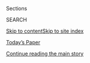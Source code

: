 <div id="app">

<div>

<div class="NYTAppHideMasthead css-1r6wvpq e1suatyy0">

<div class="section css-ui9rw0 e1suatyy2">

<div class="css-eph4ug er09x8g0">

<div class="css-6n7j50">

</div>

<span class="css-1dv1kvn">Sections</span>

<div class="css-10488qs">

<span class="css-1dv1kvn">SEARCH</span>

</div>

[Skip to content](#site-content)[Skip to site
index](#site-index)

</div>

<div class="css-10698na e1huz5gh0">

</div>

</div>

<div id="masthead-bar-one" class="section hasLinks css-15hmgas e1csuq9d3">

<div class="css-uqyvli e1csuq9d0">

</div>

<div class="css-1uqjmks e1csuq9d1">

</div>

<div class="css-9e9ivx">

[](https://myaccount.nytimes3xbfgragh.onion/auth/login?response_type=cookie&client_id=vi)

</div>

<div class="css-1bvtpon e1csuq9d2">

[Today’s Paper](https://www.nytimes3xbfgragh.onion/section/todayspaper)

</div>

</div>

</div>

</div>

<div data-aria-hidden="false">

<div id="site-content" data-role="main">

<div id="top-wrapper" class="css-15p45cc eaca97t0" type="top">

<div id="top-slug" class="css-19x0jxb eaca97t1" hidden="">

Advertisement

</div>

[Continue reading the main
story](#after-top)

<div class="ad top-wrapper" style="text-align:center;height:100%;display:block;min-height:90px">

<div id="top" class="place-ad" data-position="top" data-size-key="top">

</div>

</div>

<div id="after-top">

</div>

</div>

<div id="byline" class="section css-15h4p1b e9abtgs0">

<div class="css-1j21atc e1svk9qx1">

<div class="css-nfcc9b e1svk9qx3">

<div class="css-cnx41t">

![Portrait of Julian E.
Barnes](https://static01.graylady3jvrrxbe.onion/images/2019/12/13/reader-center/author-julian-barnes/author-julian-barnes-thumbLarge.png)

</div>

<div class="css-vl9dhg e1svk9qx5">

<div class="css-1nrhkj6 e1svk9qx6">

# Julian E. Barnes

</div>

## <span></span>

Julian E. Barnes is a national security reporter for The New York Times
covering the intelligence agencies. Before joining The Times’s
Washington bureau in 2018, he wrote about security matters for The Wall
Street Journal, based in Brussels and Washington. He has more than 17
years’ experience covering U.S. national security, the military and
related matters for the Journal, The Los Angeles Times and U.S. News &
World Report.

</div>

</div>

</div>

<div>

<div id="mid1-wrapper" class="css-1mn4oms eaca97t0" type="rank">

<div id="mid1-slug" class="css-1tag3rd eaca97t1">

Advertisement

</div>

[Continue reading the main
story](#after-mid1)

<div id="mid1" class="ad mid1-wrapper" style="text-align:center;height:100%;display:block">

</div>

<div id="after-mid1">

</div>

</div>

</div>

<div class="css-185go5a e1o5byef0">

<div class="css-15cbhtu">

  - [Latest](#stream-panel)
  - <span class="css-6n7j50">Search</span>
    <div class="control">
    <div class="label-container css-1dv1kvn">
    Search
    </div>
    <div class="css-wm4t3d">
    **<span id="clear-search-input" class="css-1dv1kvn">Clear this text
    input</span>
    </div>
    </div>
    <span class="css-1iovbfw"></span>

<div id="stream-panel" class="section css-8msx5b e1jz0cab1">

<div class="css-13mho3u">

1.  
    
    <div class="css-1cp3ece">
    
    <div class="css-1l4spti">
    
    [](/2020/09/05/us/politics/court-approves-warrantless-surveillance-rules-while-scolding-fbi.html)
    
    <div class="css-79elbk">
    
    ![](https://static01.graylady3jvrrxbe.onion/images/2020/09/06/lens/05dc-3surveillance-print/05dc-3surveillance-thumbWide.jpg?quality=75&auto=webp&disable=upscale)
    
    </div>
    
    ## Court Approves Warrantless Surveillance Rules While Scolding F.B.I.
    
    The release of a newly declassified ruling follows a separate
    decision by an appeals court that a defunct National Security Agency
    program was illegal.
    
    <div class="css-1nqbnmb ea5icrr0">
    
    By <span class="css-1n7hynb">Charlie
    Savage</span>
    
    </div>
    
    </div>
    
    <div class="css-1lc2l26 e1xfvim33">
    
    </div>
    
    </div>

2.  
    
    <div class="css-1cp3ece">
    
    <div class="css-1l4spti">
    
    [](/2020/09/05/us/politics/coronavirus-vaccine-espionage.html)
    
    <div class="css-79elbk">
    
    ![](https://static01.graylady3jvrrxbe.onion/images/2020/09/06/us/politics/06dc-virus-intel-print/merlin_172039368_ae954102-4fba-4dd0-8afd-f066baa7b919-thumbWide.jpg?quality=75&auto=webp&disable=upscale)
    
    </div>
    
    ## Race for Coronavirus Vaccine Pits Spy Against Spy
    
    The intelligence wars over vaccine research have intensified as
    China and Russia expand their efforts to steal American work at both
    research institutes and companies.
    
    <div class="css-1nqbnmb ea5icrr0">
    
    By <span class="css-1n7hynb">Julian E. Barnes <span>and</span>
    Michael
    Venutolo-Mantovani</span>
    
    </div>
    
    <div class="css-185051n">
    
    [阅读简体中文版](https://cn.nytimes3xbfgragh.onion/usa/20200907/coronavirus-vaccine-espionage/ "Read in Simplified Chinese")[閱讀繁體中文版](https://cn.nytimes3xbfgragh.onion/usa/20200907/coronavirus-vaccine-espionage/zh-hant/ "Read in Traditional Chinese")
    
    </div>
    
    </div>
    
    <div class="css-1lc2l26 e1xfvim33">
    
    </div>
    
    </div>

3.  
    
    <div class="css-1cp3ece">
    
    <div class="css-1l4spti">
    
    [](/2020/09/02/us/elections/russians-are-again-targeting-americans-with-disinformation-facebook-and-twitter-warn.html)
    
    <div class="css-79elbk">
    
    ![](https://static01.graylady3jvrrxbe.onion/images/2020/09/01/business/01facebook-russia/01facebook-russia-thumbWide.jpg?quality=75&auto=webp&disable=upscale)
    
    </div>
    
    ## Russians are again targeting Americans with disinformation, Facebook and Twitter warn.
    
    The companies said the F.B.I. had warned them that a so-called troll
    farm in St. Petersburg set up a network of fake user accounts and a
    website.
    
    <div class="css-1nqbnmb ea5icrr0">
    
    By <span class="css-1n7hynb">Sheera Frenkel <span>and</span> Julian
    E.
    Barnes</span>
    
    </div>
    
    </div>
    
    <div class="css-1lc2l26 e1xfvim33">
    
    </div>
    
    </div>

4.  
    
    <div class="css-1cp3ece">
    
    <div class="css-1l4spti">
    
    [](/2020/09/01/technology/facebook-russia-disinformation-election.html)
    
    <div class="css-79elbk">
    
    ![](https://static01.graylady3jvrrxbe.onion/images/2020/09/01/business/01facebook-russia/01facebook-russia-thumbWide.jpg?quality=75&auto=webp&disable=upscale)
    
    </div>
    
    ## Russians Again Targeting Americans With Disinformation, Facebook and Twitter Say
    
    The companies said the F.B.I. had warned them that the
    Kremlin-backed Internet Research Agency set up a network of fake
    user accounts and a website.
    
    <div class="css-1nqbnmb ea5icrr0">
    
    By <span class="css-1n7hynb">Sheera Frenkel <span>and</span> Julian
    E.
    Barnes</span>
    
    </div>
    
    </div>
    
    <div class="css-1lc2l26 e1xfvim33">
    
    </div>
    
    </div>

5.  
    
    <div class="css-1cp3ece">
    
    <div class="css-1l4spti">
    
    [](/2020/08/31/us/elections/a-shift-on-election-briefings-to-congress-could-create-an-information-gap-for-voters.html)
    
    <div class="css-79elbk">
    
    ![](https://static01.graylady3jvrrxbe.onion/images/2020/08/30/us/politics/30dc-intel/merlin_172211034_1dd03939-263b-44df-9d3d-fe8a5e757616-thumbWide.jpg?quality=75&auto=webp&disable=upscale)
    
    </div>
    
    ## A shift on election briefings to Congress could create an information gap for voters.
    
    The elimination of in-person election security briefings to Congress
    could leave the public with a diminished understanding of the
    threats facing the election as it enters a critical phase.
    
    <div class="css-1nqbnmb ea5icrr0">
    
    By <span class="css-1n7hynb">David E. Sanger <span>and</span> Julian
    E.
    Barnes</span>
    
    </div>
    
    </div>
    
    <div class="css-1lc2l26 e1xfvim33">
    
    </div>
    
    </div>

6.  
    
    <div class="css-1cp3ece">
    
    <div class="css-1l4spti">
    
    [](/2020/08/30/us/politics/2020-election-security-briefings.html)
    
    <div class="css-79elbk">
    
    ![](https://static01.graylady3jvrrxbe.onion/images/2020/08/30/us/politics/30dc-intel/merlin_172211034_1dd03939-263b-44df-9d3d-fe8a5e757616-thumbWide.jpg?quality=75&auto=webp&disable=upscale)
    
    </div>
    
    ### <span class="css-m70j1g">News Analysis</span>
    
    ## Shift on Election Briefings Could Create an Information Gap for Voters
    
    The elimination of in-person election security briefings to Congress
    could leave the public with a diminished understanding of the
    threats facing the election as it enters a critical phase.
    
    <div class="css-1nqbnmb ea5icrr0">
    
    By <span class="css-1n7hynb">David E. Sanger <span>and</span> Julian
    E.
    Barnes</span>
    
    </div>
    
    </div>
    
    <div class="css-1lc2l26 e1xfvim33">
    
    </div>
    
    </div>

7.  
    
    <div class="css-1cp3ece">
    
    <div class="css-1l4spti">
    
    [](/2020/08/29/us/politics/election-security-intelligence-briefings-congress.html)
    
    <div class="css-79elbk">
    
    ![](https://static01.graylady3jvrrxbe.onion/images/2020/08/30/lens/29dc-intel-print/29dc-intel-pif-thumbWide.jpg?quality=75&auto=webp&disable=upscale)
    
    </div>
    
    ## No More In-Person Election Briefings for Congress, Intelligence Chief Says
    
    Lawmakers in both parties worry the move will block their ability to
    question and test intelligence assessments that can be crucial to
    ensuring that foreign powers do not undermine election results.
    
    <div class="css-1nqbnmb ea5icrr0">
    
    By <span class="css-1n7hynb">Nicholas Fandos <span>and</span> Julian
    E.
    Barnes</span>
    
    </div>
    
    </div>
    
    <div class="css-1lc2l26 e1xfvim33">
    
    </div>
    
    </div>

8.  
    
    <div class="css-1cp3ece">
    
    <div class="css-1l4spti">
    
    [](/2020/08/26/us/politics/mail-in-voting-foreign-intervention.html)
    
    <div class="css-79elbk">
    
    ![](https://static01.graylady3jvrrxbe.onion/images/2020/08/26/us/politics/26dc-electionsecurity/26dc-electionsecurity-thumbWide.jpg?quality=75&auto=webp&disable=upscale)
    
    </div>
    
    ## Intelligence Officials See No Foreign Effort to Undermine Mail-In Voting
    
    Their assessment contradicted part of President Trump’s attacks on
    absentee voting.
    
    <div class="css-1nqbnmb ea5icrr0">
    
    By <span class="css-1n7hynb">Julian E.
    Barnes</span>
    
    </div>
    
    </div>
    
    <div class="css-1lc2l26 e1xfvim33">
    
    </div>
    
    </div>

9.  
    
    <div class="css-1cp3ece">
    
    <div class="css-1l4spti">
    
    [](/live/2020/08/26/us/rnc-convention-election/federal-law-enforcement-officials-contradict-trumps-claims-of-coordinated-mail-in-ballot-fraud)
    
    <div class="css-79elbk">
    
    ![](https://static01.graylady3jvrrxbe.onion/images/2020/08/26/us/politics/26-mail-vote-elections-briefing-2/merlin_175878162_689886ab-c1f3-4445-a927-01b81fe82f69-thumbWide.jpg?quality=75&auto=webp&disable=upscale)
    
    </div>
    
    ## Federal law enforcement officials contradict Trump’s claims of coordinated mail-in ballot fraud.
    
    This was featured in live coverage.
    
    <div class="css-1nqbnmb ea5icrr0">
    
    By <span class="css-1n7hynb">Julian E. Barnes <span>and</span> Glenn
    Thrush</span>
    
    </div>
    
    </div>
    
    <div class="css-1lc2l26 e1xfvim33">
    
    </div>
    
    </div>

10. 
    
    <div class="css-1cp3ece">
    
    <div class="css-1l4spti">
    
    [](/2020/08/22/us/elections/brennan-is-told-he-is-not-a-target-of-criminal-inquiry-into-russia-investigation.html)
    
    <div class="css-79elbk">
    
    ![](https://static01.graylady3jvrrxbe.onion/images/2020/08/21/us/politics/22live-brennan/21DC-BRENNAN1-thumbWide.jpg?quality=75&auto=webp&disable=upscale)
    
    </div>
    
    ## Brennan is told he is not a target of criminal inquiry into Russia investigation.
    
    <div class="css-1nqbnmb ea5icrr0">
    
    By <span class="css-1n7hynb">Julian E. Barnes</span>
    
    </div>
    
    </div>
    
    <div class="css-1lc2l26 e1xfvim33">
    
    </div>
    
    </div>

<div class="css-13mho3u">

<div class="css-1t62hi8">

<div class="css-1stvaey">

Show
More

<div>

<div style="border:0;clip:rect(0 0 0 0);height:1px;margin:-1px;overflow:hidden;white-space:nowrap;padding:0;width:1px;position:absolute" data-role="log" data-aria-live="assertive">

</div>

<div style="border:0;clip:rect(0 0 0 0);height:1px;margin:-1px;overflow:hidden;white-space:nowrap;padding:0;width:1px;position:absolute" data-role="log" data-aria-live="assertive">

</div>

<div style="border:0;clip:rect(0 0 0 0);height:1px;margin:-1px;overflow:hidden;white-space:nowrap;padding:0;width:1px;position:absolute" data-role="log" data-aria-live="polite">

</div>

<div style="border:0;clip:rect(0 0 0 0);height:1px;margin:-1px;overflow:hidden;white-space:nowrap;padding:0;width:1px;position:absolute" data-role="log" data-aria-live="polite">

</div>

</div>

</div>

</div>

</div>

</div>

<div class="css-g6hk37 supplemental">

<div id="mid2-wrapper" class="css-10wkyv7 eaca97t0" type="lede">

<div id="mid2-slug" class="css-1tag3rd eaca97t1">

Advertisement

</div>

[Continue reading the main
story](#after-mid2)

<div id="mid2" class="ad mid2-wrapper" style="text-align:center;height:100%;display:block;min-height:250px">

</div>

<div id="after-mid2">

</div>

</div>

## Follow Elsewhere

<div class="module-body">

  - [**<span data-aria-hidden="true">julianbarnes</span><span class="css-1dv1kvn">twitter
    page for
    julianbarnes</span>](https://twitter.com/julianbarnes)
  - [**<span data-aria-hidden="true">julian.e.barnes</span><span class="css-1dv1kvn">facebook
    page for
    julian.e.barnes</span>](https://www.facebookcorewwwi.onion/julian.e.barnes)

</div>

## Feedback? Questions?

<div class="css-hftqp3">

Include your name, the article headline, and your message.

</div>

Email Author

</div>

</div>

</div>

</div>

</div>

</div>

## Site Index

<div>

</div>

## Site Information Navigation

  - [© <span>2020</span> <span>The New York Times
    Company</span>](https://help.nytimes3xbfgragh.onion/hc/en-us/articles/115014792127-Copyright-notice)

<!-- end list -->

  - [NYTCo](https://www.nytco.com/)
  - [Contact
    Us](https://help.nytimes3xbfgragh.onion/hc/en-us/articles/115015385887-Contact-Us)
  - [Work with us](https://www.nytco.com/careers/)
  - [Advertise](https://nytmediakit.com/)
  - [T Brand Studio](http://www.tbrandstudio.com/)
  - [Your Ad
    Choices](https://www.nytimes3xbfgragh.onion/privacy/cookie-policy#how-do-i-manage-trackers)
  - [Privacy](https://www.nytimes3xbfgragh.onion/privacy)
  - [Terms of
    Service](https://help.nytimes3xbfgragh.onion/hc/en-us/articles/115014893428-Terms-of-service)
  - [Terms of
    Sale](https://help.nytimes3xbfgragh.onion/hc/en-us/articles/115014893968-Terms-of-sale)
  - [Site
    Map](https://spiderbites.nytimes3xbfgragh.onion)
  - [Help](https://help.nytimes3xbfgragh.onion/hc/en-us)
  - [Subscriptions](https://www.nytimes3xbfgragh.onion/subscription?campaignId=37WXW)

</div>

</div>
